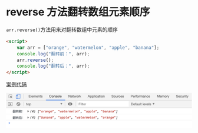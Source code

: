 # reverse 方法翻转数组元素顺序

`arr.reverse()`方法用来对翻转数组中元素的顺序

```html
<script>
    var arr = ["orange", "watermelon", "apple", "banana"];
    console.log("翻转前：", arr);
    arr.reverse();
    console.log("翻转后：", arr);
</script>
```

[案例代码](./demo/demo01.html)

![](./images/01.png)
